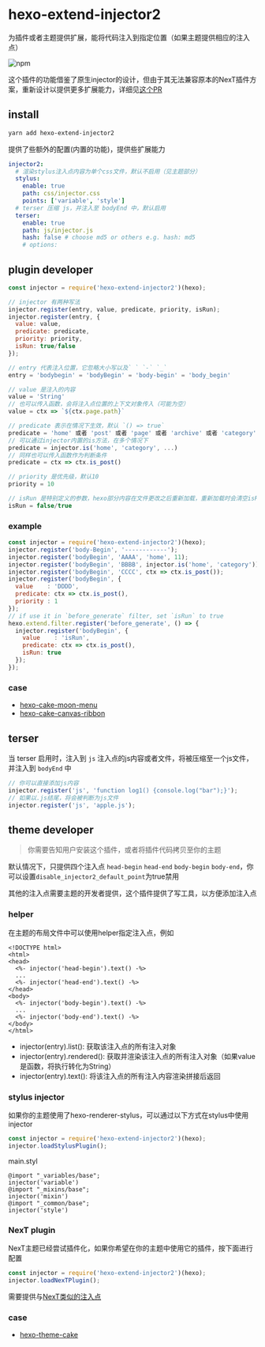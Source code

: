 # hexo-extend-injector2

为插件或者主题提供扩展，能将代码注入到指定位置（如果主题提供相应的注入点）

![npm](https://img.shields.io/npm/v/hexo-extend-injector2.svg)

这个插件的功能借鉴了原生injector的设计，但由于其无法兼容原本的NexT插件方案，重新设计以提供更多扩展能力，详细见[这个PR](https://github.com/jiangtj/hexo-theme-cake/pull/39)

## install

```bash
yarn add hexo-extend-injector2
```

提供了些额外的配置(内置的功能)，提供些扩展能力

```yml
injector2:
  # 渲染stylus注入点内容为单个css文件，默认不启用（见主题部分）
  stylus:
    enable: true
    path: css/injector.css
    points: ['variable', 'style']
  # terser 压缩 js，并注入至 bodyEnd 中，默认启用
  terser:
    enable: true
    path: js/injector.js
    hash: false # choose md5 or others e.g. hash: md5
    # options:
```

## plugin developer

```js
const injector = require('hexo-extend-injector2')(hexo);

// injector 有两种写法
injector.register(entry, value, predicate, priority, isRun);
injector.register(entry, {
  value: value,
  predicate: predicate,
  priority: priority,
  isRun: true/false
});

// entry 代表注入位置，它忽略大小写以及` ` `-` `_`
entry = 'bodybegin' = 'bodyBegin' = 'body-begin' = 'body_begin'

// value 是注入的内容
value = 'String'
// 也可以传入函数，会将注入点位置的上下文对象传入（可能为空）
value = ctx => `${ctx.page.path}`

// predicate 表示在情况下生效，默认 `() => true`
predicate = 'home' 或者 'post' 或者 'page' 或者 'archive' 或者 'category' 或者 'tag'
// 可以通过injector内置的is方法，在多个情况下
predicate = injector.is('home', 'category', ...)
// 同样也可以传入函数作为判断条件
predicate = ctx => ctx.is_post()

// priority 是优先级，默认10
priority = 10

// isRun 是特别定义的参数，hexo部分内容在文件更改之后重新加载，重新加载时会清空isRun为true的内容，避免重复加载，默认 false
isRun = false/true
```

### example

```js
const injector = require('hexo-extend-injector2')(hexo);
injector.register('body-Begin', '------------');
injector.register('bodyBegin', 'AAAA', 'home', 11);
injector.register('bodyBegin', 'BBBB', injector.is('home', 'category'));
injector.register('bodyBegin', 'CCCC', ctx => ctx.is_post());
injector.register('bodyBegin', {
  value    : 'DDDD',
  predicate: ctx => ctx.is_post(),
  priority : 1
});
// if use it in `before_generate` filter, set `isRun` to true
hexo.extend.filter.register('before_generate', () => {
  injector.register('bodyBegin', {
    value    : 'isRun',
    predicate: ctx => ctx.is_post(),
    isRun: true
  });
});
```

### case
- [hexo-cake-moon-menu](https://github.com/jiangtj-lab/hexo-cake-moon-menu)
- [hexo-cake-canvas-ribbon](https://github.com/jiangtj-lab/hexo-cake-canvas-ribbon)

## terser

当 terser 启用时，注入到 `js` 注入点的js内容或者文件，将被压缩至一个js文件，并注入到 `bodyEnd` 中

```js
// 你可以直接添加js内容
injector.register('js', 'function log1() {console.log("bar");}');
// 如果以.js结尾，将会被判断为js文件
injector.register('js', 'apple.js');
```

## theme developer

> 你需要告知用户安装这个插件，或者将插件代码拷贝至你的主题

默认情况下，只提供四个注入点 `head-begin` `head-end` `body-begin` `body-end`，你可以设置`disable_injector2_default_point`为true禁用

其他的注入点需要主题的开发者提供，这个插件提供了写工具，以方便添加注入点

### helper

在主题的布局文件中可以使用helper指定注入点，例如

```ejs
<!DOCTYPE html>
<html>
<head>
  <%- injector('head-begin').text() -%>
  ...
  <%- injector('head-end').text() -%>
</head>
<body>
  <%- injector('body-begin').text() -%>
  ...
  <%- injector('body-end').text() -%>
</body>
</html>
```

- injector(entry).list(): 获取该注入点的所有注入对象
- injector(entry).rendered(): 获取并渲染该注入点的所有注入对象（如果value是函数，将执行转化为String）
- injector(entry).text(): 将该注入点的所有注入内容渲染拼接后返回

### stylus injector

如果你的主题使用了hexo-renderer-stylus，可以通过以下方式在stylus中使用injector

```js
const injector = require('hexo-extend-injector2')(hexo);
injector.loadStylusPlugin();
```

main.styl
```styl
@import "_variables/base";
injector('variable')
@import "_mixins/base";
injector('mixin')
@import "_common/base";
injector('style')
```

### NexT plugin

NexT主题已经尝试插件化，如果你希望在你的主题中使用它的插件，按下面进行配置

```js
const injector = require('hexo-extend-injector2')(hexo);
injector.loadNexTPlugin();
```

需要提供与[NexT类似的注入点](lib/next-point.js)

### case
- [hexo-theme-cake](https://github.com/jiangtj/hexo-theme-cake)
